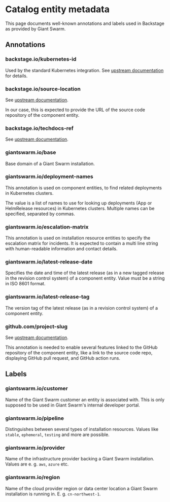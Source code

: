 # Catalog entity metadata

This page documents well-known annotations and labels used in Backstage as provided by Giant Swarm.

## Annotations

### backstage.io/kubernetes-id

Used by the standard Kubernetes integration. See [upstream documentation](https://backstage.io/docs/features/kubernetes/configuration/#common-backstageiokubernetes-id-label) for details.

### backstage.io/source-location

See [upstream documentation](https://backstage.io/docs/features/software-catalog/well-known-annotations/#backstageiosource-location).

In our case, this is expected to provide the URL of the source code repository of the component entity.

### backstage.io/techdocs-ref

See [upstream documentation](https://backstage.io/docs/features/software-catalog/well-known-annotations/#backstageiotechdocs-ref).

### giantswarm.io/base

Base domain of a Giant Swarm installation.

### giantswarm.io/deployment-names

This annotation is used on component entities, to find related deployments in Kubernetes clusters.

The value is a list of names to use for looking up deployments (App or HelmRelease resources) in Kubernetes clusters. Multiple names can be specified, separated by commas.

### giantswarm.io/escalation-matrix

This annotation is used on installation resource entities to specify the escalation matrix for incidents. It is expected to contain a multi line string with human-readable information and contact details.

### giantswarm.io/latest-release-date

Specifies the date and time of the latest release (as in a new tagged release in the revision control system) of a component entity. Value must be a string in ISO 8601 format.

### giantswarm.io/latest-release-tag

The version tag of the latest release (as in a revision control system) of a component entity.

### github.com/project-slug

See [upstream documentation](https://backstage.io/docs/features/software-catalog/well-known-annotations/#githubcomproject-slug).

This annotation is needed to enable several features linked to the GitHub repository of the component entity, like a link to the source code repo, displaying GitHub pull request, and GitHub action runs.

## Labels

### giantswarm.io/customer

Name of the Giant Swarm customer an entity is associated with. This is only supposed to be used in Giant Swarm's internal developer portal.

### giantswarm.io/pipeline

Distinguishes between several types of installation resources. Values like `stable`, `ephemeral`, `testing` and more are possible.

### giantswarm.io/provider

Name of the infrastructure provider backing a Giant Swarm installation. Values are e. g. `aws`, `azure` etc.

### giantswarm.io/region

Name of the cloud provider region or data center location a Giant Swarm installation is running in. E. g. `cn-northwest-1`.
